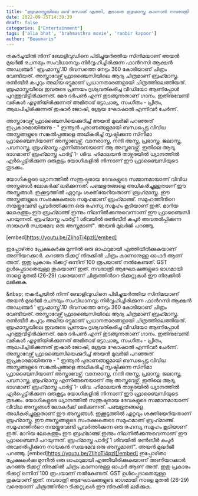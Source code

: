```yaml
---
title: "ബ്രഹ്മാസ്ത്രയിലെ ലവ് സോങ് എത്തി, കൂടാതെ ബ്രഹ്മാസ്ത്ര കാണാൻ നവരാത്രി ഓഫർ"
date: 2022-09-25T14:39:39
draft: false
categories: ["Entertainment"]
tags: ['alia bhat', 'brahmasthra movie', 'ranbir kapoor']
author: "Beaumaris"
---
```


തകർച്ചയിൽ നിന്ന് ബോളിവുഡിനെ പിടിച്ചുയർത്തിയ സിനിമയാണ് അയന്‍ മുഖര്‍ജി രചനയും സംവിധാനവും നിര്‍വ്വഹിച്ചിരിക്കുന്ന ഫാന്‍റസി ആക്ഷന്‍ അഡ്വഞ്ചര്‍ ' ബ്രഹ്മാസ്ത്ര'.10 ദിവസത്തെ നേട്ടം 360 കോടിയാണ് ചിത്രം വേണ്ടിയത്. അസ്ത്രാവേഴ്സ് ഫ്രാഞ്ചൈസിയിലെ ആദ്യ ചിത്രമാണ് ബ്രഹ്‍മാസ്ത്ര. രണ്‍ബീര്‍ കപൂറും അലിയ ഭട്ടുമാണ് പ്രധാനതാരങ്ങളായി ചിത്രത്തിലെത്തിയത്. ബ്രഹ്മാസ്ത്രയിലെ ഇവരുടെ പ്രണയം ദൃശ്യവത്കരിച്ച വീഡിയോ ആണിപ്പോൾ പുറത്തുവിട്ടിരിക്കുന്നത്. മേര ദര്‍പണ്‍ എന്ന് തുടങ്ങുന്നതാണ് ഗാനം. ഇതിനുവേണ്ടി വരികള്‍ എഴുതിയിരിക്കുന്നത് അമിതാഭ് ഭട്ടാചാര്യ, സംഗീതം - പ്രീതം, ആലപിച്ചിരിക്കുന്നത് തുഷാര്‍ ജോഷി, ശ്രേയ ഘോഷാൽ എന്നിവർ ചേർന്ന്.

അസ്ത്രാവേഴ്സ് ഫ്രാഞ്ചൈസിയെക്കുറിച്ച് അയന്‍ മുഖര്‍ജി പറഞ്ഞത് ഇപ്രകാരമായിരുന്നു - " ഇന്ത്യന്‍ പുരാണങ്ങളുമായി ബന്ധപ്പെട്ട വിവിധ അസ്ത്രങ്ങളുടെ സങ്കല്‍പ്പങ്ങളെ അധികരിച്ച് സൃഷ്ടിക്കുന്ന സിനിമാ ഫ്രാഞ്ചൈസിയാണ് അസ്ത്രാവേഴ്സ്. വാനരാസ്ത്ര, നന്ദി അസ്ത്ര, പ്രഭാസ്ത്ര, ജലാസ്ത്ര, പവനാസ്ത്ര, ബ്രഹ്‍മാസ്ത്ര എന്നിങ്ങനെയാണ് ആ അസ്ത്രവേഴ്സ്. ഇതിലെ ആദ്യ ഭാഗമാണ് ബ്രഹ്‍മാസ്ത്ര പാര്‍ട്ട് 1- ശിവ. ഹിമാലയന്‍ താഴ്വരയില്‍ ധ്യാനത്തില്‍ ഏര്‍പ്പെട്ടിരിക്കുന്ന ഒരുകൂട്ടം യോഗികളില്‍ നിന്നാണ് ഈ ഫ്രാഞ്ചൈസിയുടെ തുടക്കം.

യോഗികളുടെ ധ്യാനത്തില്‍ സന്തുഷ്ടരായ ദേവകളുടെ സമ്മാനമായാണ് വിവിധ അസ്ത്രങ്ങള്‍ ലോകര്‍ക്ക് ലഭിക്കുന്നത്. പഞ്ചഭൂതങ്ങളെ അധികരിച്ചുള്ളതാണ് ഈ അസ്ത്രങ്ങള്‍. ഇക്കൂട്ടത്തില്‍ ഏറ്റവും ശക്തിയേറിയതാണ് ബ്രഹ്‍മാസ്ത്ര. ഈ അസ്ത്രങ്ങളുടെ സംരക്ഷകരുടെ സമൂഹമാണ് ബ്രഹ്‍മാഞ്ജ്. സമൂഹത്തിന്‍റെ നന്മയ്ക്കുവേണ്ടി പ്രവര്‍ത്തിക്കുന്ന ഒരു രഹസ്യ സമൂഹം കൂടിയാണ് ഇത്. മാറിയ ലോകത്തും ഈ ബ്രഹ്‍മാഞ്ജ് ഇന്നും നിലനില്‍ക്കുന്നുവെന്നാണ് ഈ ഫ്രാഞ്ചൈസി പറയുന്നത്. ബ്രഹ്‍മാസ്ത്ര പാര്‍ട്ട് 1 ശിവയില്‍ രണ്‍ബീര്‍ കപൂര്‍ അവതരിപ്പിക്കുന്ന നായകന്‍ സ്വയമേവ ഒരു അസ്ത്രമാണ്". അയൻ മുഖർജി പറഞ്ഞു.

[embed]https://youtu.be/ZIihoTi4pzI[/embed]

ഇപ്പോഴിതാ പ്രേക്ഷകര്‍ക്കു മുന്നില്‍ ഒരു ഓഫറുമായി എത്തിയിരിക്കുകയാണ് അണിയറക്കാര്‍. കുറഞ്ഞ ടിക്കറ്റ് നിരക്കില്‍ ചിത്രം കാണാനുള്ള ഓഫര്‍ ആണ് അത്. ഇതു പ്രകാരം ടിക്കറ്റ് ഒന്നിന് 100 രൂപയാണ് നല്‍കേണ്ടത്. GST ഉള്‍പ്പെടാതെയുള്ള തുകയാണ് ഇത്. നവരാത്രി ആഘോഷങ്ങളുടെ ഭാഗമായി നാളെ മുതല്‍ (26-29) വരെയാണ് ചിത്രത്തിന്‍റെ ടിക്കറ്റുകള്‍ ഈ നിരക്കില്‍ ലഭിക്കുക.

&amp;nbsp;
തകർച്ചയിൽ നിന്ന് ബോളിവുഡിനെ പിടിച്ചുയർത്തിയ സിനിമയാണ് അയന്‍ മുഖര്‍ജി രചനയും സംവിധാനവും നിര്‍വ്വഹിച്ചിരിക്കുന്ന ഫാന്‍റസി ആക്ഷന്‍ അഡ്വഞ്ചര്‍ ' ബ്രഹ്മാസ്ത്ര'.10 ദിവസത്തെ നേട്ടം 360 കോടിയാണ് ചിത്രം വേണ്ടിയത്. അസ്ത്രാവേഴ്സ് ഫ്രാഞ്ചൈസിയിലെ ആദ്യ ചിത്രമാണ് ബ്രഹ്‍മാസ്ത്ര. രണ്‍ബീര്‍ കപൂറും അലിയ ഭട്ടുമാണ് പ്രധാനതാരങ്ങളായി ചിത്രത്തിലെത്തിയത്. ബ്രഹ്മാസ്ത്രയിലെ ഇവരുടെ പ്രണയം ദൃശ്യവത്കരിച്ച വീഡിയോ ആണിപ്പോൾ പുറത്തുവിട്ടിരിക്കുന്നത്. മേര ദര്‍പണ്‍ എന്ന് തുടങ്ങുന്നതാണ് ഗാനം. ഇതിനുവേണ്ടി വരികള്‍ എഴുതിയിരിക്കുന്നത് അമിതാഭ് ഭട്ടാചാര്യ, സംഗീതം - പ്രീതം, ആലപിച്ചിരിക്കുന്നത് തുഷാര്‍ ജോഷി, ശ്രേയ ഘോഷാൽ എന്നിവർ ചേർന്ന്. അസ്ത്രാവേഴ്സ് ഫ്രാഞ്ചൈസിയെക്കുറിച്ച് അയന്‍ മുഖര്‍ജി പറഞ്ഞത് ഇപ്രകാരമായിരുന്നു - " ഇന്ത്യന്‍ പുരാണങ്ങളുമായി ബന്ധപ്പെട്ട വിവിധ അസ്ത്രങ്ങളുടെ സങ്കല്‍പ്പങ്ങളെ അധികരിച്ച് സൃഷ്ടിക്കുന്ന സിനിമാ ഫ്രാഞ്ചൈസിയാണ് അസ്ത്രാവേഴ്സ്. വാനരാസ്ത്ര, നന്ദി അസ്ത്ര, പ്രഭാസ്ത്ര, ജലാസ്ത്ര, പവനാസ്ത്ര, ബ്രഹ്‍മാസ്ത്ര എന്നിങ്ങനെയാണ് ആ അസ്ത്രവേഴ്സ്. ഇതിലെ ആദ്യ ഭാഗമാണ് ബ്രഹ്‍മാസ്ത്ര പാര്‍ട്ട് 1- ശിവ. ഹിമാലയന്‍ താഴ്വരയില്‍ ധ്യാനത്തില്‍ ഏര്‍പ്പെട്ടിരിക്കുന്ന ഒരുകൂട്ടം യോഗികളില്‍ നിന്നാണ് ഈ ഫ്രാഞ്ചൈസിയുടെ തുടക്കം. യോഗികളുടെ ധ്യാനത്തില്‍ സന്തുഷ്ടരായ ദേവകളുടെ സമ്മാനമായാണ് വിവിധ അസ്ത്രങ്ങള്‍ ലോകര്‍ക്ക് ലഭിക്കുന്നത്. പഞ്ചഭൂതങ്ങളെ അധികരിച്ചുള്ളതാണ് ഈ അസ്ത്രങ്ങള്‍. ഇക്കൂട്ടത്തില്‍ ഏറ്റവും ശക്തിയേറിയതാണ് ബ്രഹ്‍മാസ്ത്ര. ഈ അസ്ത്രങ്ങളുടെ സംരക്ഷകരുടെ സമൂഹമാണ് ബ്രഹ്‍മാഞ്ജ്. സമൂഹത്തിന്‍റെ നന്മയ്ക്കുവേണ്ടി പ്രവര്‍ത്തിക്കുന്ന ഒരു രഹസ്യ സമൂഹം കൂടിയാണ് ഇത്. മാറിയ ലോകത്തും ഈ ബ്രഹ്‍മാഞ്ജ് ഇന്നും നിലനില്‍ക്കുന്നുവെന്നാണ് ഈ ഫ്രാഞ്ചൈസി പറയുന്നത്. ബ്രഹ്‍മാസ്ത്ര പാര്‍ട്ട് 1 ശിവയില്‍ രണ്‍ബീര്‍ കപൂര്‍ അവതരിപ്പിക്കുന്ന നായകന്‍ സ്വയമേവ ഒരു അസ്ത്രമാണ്". അയൻ മുഖർജി പറഞ്ഞു. [embed]https://youtu.be/ZIihoTi4pzI[/embed] ഇപ്പോഴിതാ പ്രേക്ഷകര്‍ക്കു മുന്നില്‍ ഒരു ഓഫറുമായി എത്തിയിരിക്കുകയാണ് അണിയറക്കാര്‍. കുറഞ്ഞ ടിക്കറ്റ് നിരക്കില്‍ ചിത്രം കാണാനുള്ള ഓഫര്‍ ആണ് അത്. ഇതു പ്രകാരം ടിക്കറ്റ് ഒന്നിന് 100 രൂപയാണ് നല്‍കേണ്ടത്. GST ഉള്‍പ്പെടാതെയുള്ള തുകയാണ് ഇത്. നവരാത്രി ആഘോഷങ്ങളുടെ ഭാഗമായി നാളെ മുതല്‍ (26-29) വരെയാണ് ചിത്രത്തിന്‍റെ ടിക്കറ്റുകള്‍ ഈ നിരക്കില്‍ ലഭിക്കുക. &nbsp;
